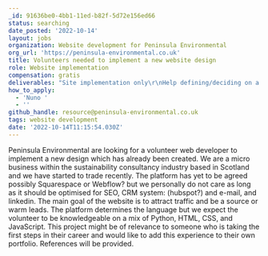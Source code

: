 ```yaml
---
_id: 91636be0-4bb1-11ed-b82f-5d72e156ed66
status: searching
date_posted: '2022-10-14'
layout: jobs
organization: Website development for Peninsula Environmental
org_url: 'https://peninsula-environmental.co.uk'
title: Volunteers needed to implement a new website design
role: Website implementation
compensation: gratis
deliverables: "Site implementation only\r\nHelp defining/deciding on a platform \r\nIntegration with Linkedin, CRM, SEO"
how_to_apply:
  - 'Nuno '
  - ''
github_handle: resource@peninsula-environmental.co.uk
tags: website development
date: '2022-10-14T11:15:54.030Z'
---
```

Peninsula Environmental are looking for a volunteer web developer to implement a new design which has already been created. We are a micro business within the sustainability consultancy industry based in Scotland and we have started to trade recently. 
The platform has yet to be agreed possibly Squarespace or Webflow? but we personally do not care as long as it should be optimised for SEO, CRM system: (hubspot?) and e-mail, and linkedin. The main goal of the website is to attract traffic and be a source or warm leads. The platform determines the language but we expect  the volunteer to be knowledgeable on a mix of Python, HTML, CSS, and JavaScript. This project might be of relevance to someone who is taking the first steps in their career and would like to add this experience to their own portfolio. References will be provided.
